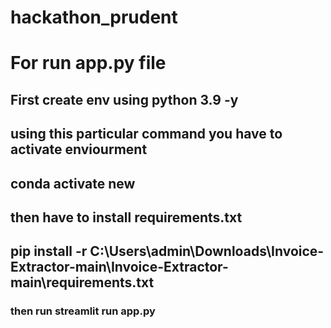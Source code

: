 # hackathon_prudent

# For run app.py file
## First create env using python 3.9 -y
## using this particular command you have to activate enviourment
## conda activate new
## then have to install requirements.txt
## pip install -r C:\Users\admin\Downloads\Invoice-Extractor-main\Invoice-Extractor-main\requirements.txt

### then run streamlit run app.py 

